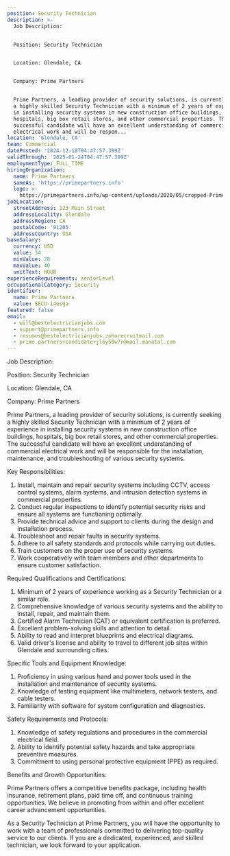 ```yaml
---
position: Security Technician
description: >-
  Job Description:


  Position: Security Technician


  Location: Glendale, CA


  Company: Prime Partners


  Prime Partners, a leading provider of security solutions, is currently seeking
  a highly skilled Security Technician with a minimum of 2 years of experience
  in installing security systems in new construction office buildings,
  hospitals, big box retail stores, and other commercial properties. The
  successful candidate will have an excellent understanding of commercial
  electrical work and will be respon...
location: 'Glendale, CA'
team: Commercial
datePosted: '2024-12-18T04:47:57.399Z'
validThrough: '2025-01-24T04:47:57.399Z'
employmentType: FULL_TIME
hiringOrganization:
  name: Prime Partners
  sameAs: 'https://primepartners.info'
  logo: >-
    https://primepartners.info/wp-content/uploads/2020/05/cropped-Prime-Partners-Logo-NO-BG-1-1.png
jobLocation:
  streetAddress: 123 Main Street
  addressLocality: Glendale
  addressRegion: CA
  postalCode: '91205'
  addressCountry: USA
baseSalary:
  currency: USD
  value: 34
  minValue: 28
  maxValue: 40
  unitText: HOUR
experienceRequirements: seniorLevel
occupationalCategory: Security
identifier:
  name: Prime Partners
  value: SECU-i4esga
featured: false
email:
  - will@bestelectricianjobs.com
  - support@primepartners.info
  - resumes@bestelectricianjobs.zohorecruitmail.com
  - prime.partners+candidate+jl6y59w7r@mail.manatal.com
---
```




Job Description:

Position: Security Technician

Location: Glendale, CA

Company: Prime Partners

Prime Partners, a leading provider of security solutions, is currently seeking a highly skilled Security Technician with a minimum of 2 years of experience in installing security systems in new construction office buildings, hospitals, big box retail stores, and other commercial properties. The successful candidate will have an excellent understanding of commercial electrical work and will be responsible for the installation, maintenance, and troubleshooting of various security systems.

Key Responsibilities:

1. Install, maintain and repair security systems including CCTV, access control systems, alarm systems, and intrusion detection systems in commercial properties.
2. Conduct regular inspections to identify potential security risks and ensure all systems are functioning optimally.
3. Provide technical advice and support to clients during the design and installation process.
4. Troubleshoot and repair faults in security systems.
5. Adhere to all safety standards and protocols while carrying out duties.
6. Train customers on the proper use of security systems.
7. Work cooperatively with team members and other departments to ensure customer satisfaction.

Required Qualifications and Certifications:

1. Minimum of 2 years of experience working as a Security Technician or a similar role.
2. Comprehensive knowledge of various security systems and the ability to install, repair, and maintain them.
3. Certified Alarm Technician (CAT) or equivalent certification is preferred.
4. Excellent problem-solving skills and attention to detail.
5. Ability to read and interpret blueprints and electrical diagrams.
6. Valid driver's license and ability to travel to different job sites within Glendale and surrounding cities.

Specific Tools and Equipment Knowledge:

1. Proficiency in using various hand and power tools used in the installation and maintenance of security systems.
2. Knowledge of testing equipment like multimeters, network testers, and cable testers.
3. Familiarity with software for system configuration and diagnostics.

Safety Requirements and Protocols:

1. Knowledge of safety regulations and procedures in the commercial electrical field.
2. Ability to identify potential safety hazards and take appropriate preventive measures.
3. Commitment to using personal protective equipment (PPE) as required.

Benefits and Growth Opportunities:

Prime Partners offers a competitive benefits package, including health insurance, retirement plans, paid time off, and continuous training opportunities. We believe in promoting from within and offer excellent career advancement opportunities.

As a Security Technician at Prime Partners, you will have the opportunity to work with a team of professionals committed to delivering top-quality service to our clients. If you are a dedicated, experienced, and skilled technician, we look forward to your application.
